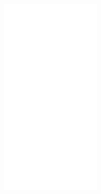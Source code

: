 
![index](./index.html)
![nifty_data_predictions](./nifty_data_predictions.html)
![reliance_data_predictions](./reliance_data_predictions.html)
![tcs_data_predictions](./tcs_data_predictions.html)
